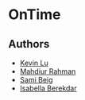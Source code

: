 # OnTime


## Authors
* [Kevin Lu](https://github.com/KevinLu19)
* [Mahdiur Rahman](https://github.com/MahdiurRahman)
* [Sami Beig](https://github.com/SamiBeig)
* [Isabella Berekdar](https://github.com/isabellaberekdar) 
